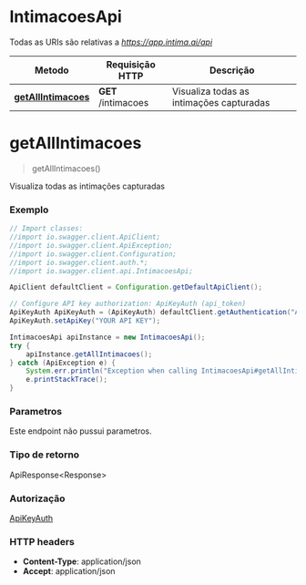 # IntimacoesApi

Todas as URIs são relativas a *https://app.intima.ai/api*

Metodo | Requisição HTTP | Descrição
------------- | ------------- | -------------
[**getAllIntimacoes**](IntimacoesApi.md#getAllIntimacoes) | **GET** /intimacoes | Visualiza todas as intimações capturadas

<a name="getAllIntimacoes"></a>
# **getAllIntimacoes**
> getAllIntimacoes()

Visualiza todas as intimações capturadas

### Exemplo
```java
// Import classes:
//import io.swagger.client.ApiClient;
//import io.swagger.client.ApiException;
//import io.swagger.client.Configuration;
//import io.swagger.client.auth.*;
//import io.swagger.client.api.IntimacoesApi;

ApiClient defaultClient = Configuration.getDefaultApiClient();

// Configure API key authorization: ApiKeyAuth (api_token)
ApiKeyAuth ApiKeyAuth = (ApiKeyAuth) defaultClient.getAuthentication("ApiKeyAuth");
ApiKeyAuth.setApiKey("YOUR API KEY");

IntimacoesApi apiInstance = new IntimacoesApi();
try {
    apiInstance.getAllIntimacoes();
} catch (ApiException e) {
    System.err.println("Exception when calling IntimacoesApi#getAllIntimacoes");
    e.printStackTrace();
}
```

### Parametros
Este endpoint não pussui parametros.

### Tipo de retorno

ApiResponse\<Response>

### Autorização

[ApiKeyAuth](../README.md#ApiKeyAuth)

### HTTP headers

 - **Content-Type**: application/json
 - **Accept**: application/json

